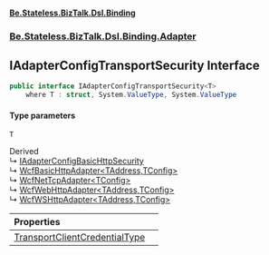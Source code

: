 #### [Be.Stateless.BizTalk.Dsl.Binding](README.md 'README')
### [Be.Stateless.BizTalk.Dsl.Binding.Adapter](Be.Stateless.BizTalk.Dsl.Binding.Adapter.md 'Be.Stateless.BizTalk.Dsl.Binding.Adapter')

## IAdapterConfigTransportSecurity<T> Interface

```csharp
public interface IAdapterConfigTransportSecurity<T>
    where T : struct, System.ValueType, System.ValueType
```
#### Type parameters

<a name='Be.Stateless.BizTalk.Dsl.Binding.Adapter.IAdapterConfigTransportSecurity_T_.T'></a>

`T`

Derived  
&#8627; [IAdapterConfigBasicHttpSecurity](IAdapterConfigBasicHttpSecurity.md 'Be.Stateless.BizTalk.Dsl.Binding.Adapter.IAdapterConfigBasicHttpSecurity')  
&#8627; [WcfBasicHttpAdapter&lt;TAddress,TConfig&gt;](WcfBasicHttpAdapter_TAddress,TConfig_.md 'Be.Stateless.BizTalk.Dsl.Binding.Adapter.WcfBasicHttpAdapter<TAddress,TConfig>')  
&#8627; [WcfNetTcpAdapter&lt;TConfig&gt;](WcfNetTcpAdapter_TConfig_.md 'Be.Stateless.BizTalk.Dsl.Binding.Adapter.WcfNetTcpAdapter<TConfig>')  
&#8627; [WcfWebHttpAdapter&lt;TAddress,TConfig&gt;](WcfWebHttpAdapter_TAddress,TConfig_.md 'Be.Stateless.BizTalk.Dsl.Binding.Adapter.WcfWebHttpAdapter<TAddress,TConfig>')  
&#8627; [WcfWSHttpAdapter&lt;TAddress,TConfig&gt;](WcfWSHttpAdapter_TAddress,TConfig_.md 'Be.Stateless.BizTalk.Dsl.Binding.Adapter.WcfWSHttpAdapter<TAddress,TConfig>')

| Properties | |
| :--- | :--- |
| [TransportClientCredentialType](IAdapterConfigTransportSecurity_T_.TransportClientCredentialType.md 'Be.Stateless.BizTalk.Dsl.Binding.Adapter.IAdapterConfigTransportSecurity<T>.TransportClientCredentialType') | |
